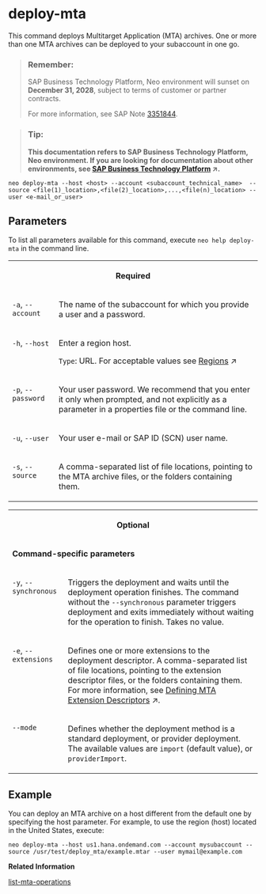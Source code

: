 <!-- loio1e12331df5e144c7b2cfa9f5db85d065 -->

# deploy-mta

This command deploys Multitarget Application \(MTA\) archives. One or more than one MTA archives can be deployed to your subaccount in one go.



> ### Remember:  
> SAP Business Technology Platform, Neo environment will sunset on **December 31, 2028**, subject to terms of customer or partner contracts.
> 
> For more information, see SAP Note [3351844](https://me.sap.com/notes/3351844).

> ### Tip:  
> **This documentation refers to SAP Business Technology Platform, Neo environment. If you are looking for documentation about other environments, see [SAP Business Technology Platform](https://help.sap.com/viewer/65de2977205c403bbc107264b8eccf4b/Cloud/en-US/6a2c1ab5a31b4ed9a2ce17a5329e1dd8.html "SAP Business Technology Platform (SAP BTP) is an integrated offering comprised of four technology portfolios: database and data management, application development and integration, analytics, and intelligent technologies. The platform offers users the ability to turn data into business value, compose end-to-end business processes, and build and extend SAP applications quickly.") :arrow_upper_right:.**



```
neo deploy-mta --host <host> --account <subaccount_technical_name>  --source <file(1)_location>,<file(2)_location>,...,<file(n)_location> --user <e-mail_or_user>			
```



<a name="loio1e12331df5e144c7b2cfa9f5db85d065__section_N10015_N10012_N10001"/>

## Parameters



To list all parameters available for this command, execute `neo help deploy-mta` in the command line.


<table>
<tr>
<th valign="top" colspan="2">

Required

</th>
</tr>
<tr>
<td valign="top">

`-a`, `--account` 

</td>
<td valign="top">

The name of the subaccount for which you provide a user and a password.

</td>
</tr>
<tr>
<td valign="top">

`-h`, `--host` 

</td>
<td valign="top">

Enter a region host.

`Type`: URL. For acceptable values see [Regions](https://help.sap.com/viewer/65de2977205c403bbc107264b8eccf4b/Cloud/en-US/350356d1dc314d3199dca15bd2ab9b0e.html "You can deploy applications in different regions. Each region represents a geographical location (for example, Europe, US East) where applications, data, or services are hosted.") :arrow_upper_right:

</td>
</tr>
<tr>
<td valign="top">

`-p`, `--password` 

</td>
<td valign="top">

Your user password. We recommend that you enter it only when prompted, and not explicitly as a parameter in a properties file or the command line.

</td>
</tr>
<tr>
<td valign="top">

`-u`, `--user` 

</td>
<td valign="top">

Your user e-mail or SAP ID \(SCN\) user name.

</td>
</tr>
<tr>
<td valign="top">

`-s`, `--source` 

</td>
<td valign="top">

A comma-separated list of file locations, pointing to the MTA archive files, or the folders containing them.

</td>
</tr>
</table>


<table>
<tr>
<th valign="top" colspan="2">

Optional

</th>
</tr>
<tr>
<td valign="top" colspan="2">

**Command-specific parameters**

</td>
</tr>
<tr>
<td valign="top">

`-y`, `--synchronous` 

</td>
<td valign="top">

Triggers the deployment and waits until the deployment operation finishes. The command without the `--synchronous` parameter triggers deployment and exits immediately without waiting for the operation to finish. Takes no value.

</td>
</tr>
<tr>
<td valign="top">

`-e`, `--extensions` 

</td>
<td valign="top">

Defines one or more extensions to the deployment descriptor. A comma-separated list of file locations, pointing to the extension descriptor files, or the folders containing them. For more information, see [Defining MTA Extension Descriptors](https://help.sap.com/viewer/65de2977205c403bbc107264b8eccf4b/Cloud/en-US/50df803465324d36851c79fd07e8972c.html "") :arrow_upper_right:.

</td>
</tr>
<tr>
<td valign="top">

`--mode` 

</td>
<td valign="top">

Defines whether the deployment method is a standard deployment, or provider deployment. The available values are `import` \(default value\), or `providerImport`.

</td>
</tr>
</table>



<a name="loio1e12331df5e144c7b2cfa9f5db85d065__section_N1014A_N10012_N10001"/>

## Example

You can deploy an MTA archive on a host different from the default one by specifying the host parameter. For example, to use the region \(host\) located in the United States, execute:

```
neo deploy-mta --host us1.hana.ondemand.com --account mysubaccount --source /usr/test/deploy_mta/example.mtar --user mymail@example.com
```

**Related Information**  


[list-mta-operations](list-mta-operations-8029e1a.md "This command shows the MTA operation status with a given ID.")

 <?sap-ot O2O class="- topic/link " href="c4f0d850b6ba46089a76d53ab805c9e6.xml" text="" desc="" xtrc="link:2" xtrf="file:/home/builder/src/dita-all/jjq1673438782153/loio9fe952ba277c471bbad80cd40548bb84_en-US/src/content/localization/en-us/1e12331df5e144c7b2cfa9f5db85d065.xml" output-class="" outputTopicFile="file:/home/builder/tp.net.sf.dita-ot/2.3/plugins/com.elovirta.dita.markdown_1.3.0/xsl/dita2markdownImpl.xsl" ?> 

